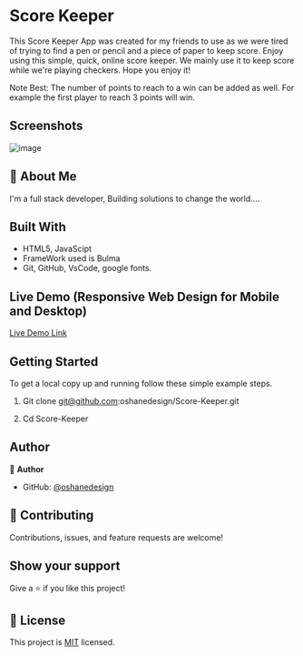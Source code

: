 # Score Keeper
This Score Keeper App was created for my friends to use as we were tired of trying to find a pen or pencil and a piece of paper to keep score. Enjoy using this simple, quick, online score keeper. We mainly use it to keep score while we're playing checkers. Hope you enjoy it!

Note Best: 
The number of points to reach to a win can be added as well. For example the first player to reach 3 points will win.

## Screenshots
![image](https://user-images.githubusercontent.com/40554384/151559402-a86809c2-d78c-432b-985a-112e46807a0c.png)


## 🚀 About Me
I'm a full stack developer, Building solutions to change the world....


## Built With

- HTML5, JavaScipt
- FrameWork used is Bulma
- Git, GitHub, VsCode, google fonts.

## Live Demo (Responsive Web Design for Mobile and Desktop)

[Live Demo Link](https://ocrearyy.github.io/Score-Keeper/)


## Getting Started

To get a local copy up and running follow these simple example steps.

1. Git clone git@github.com:oshanedesign/Score-Keeper.git

2. Cd Score-Keeper


## Author

👤 **Author**

- GitHub: [@oshanedesign](https://github.com/oshanedesign)


## 🤝 Contributing

Contributions, issues, and feature requests are welcome!


## Show your support

Give a ⭐️ if you like this project!


## 📝 License

This project is [MIT](./MIT.md) licensed.




